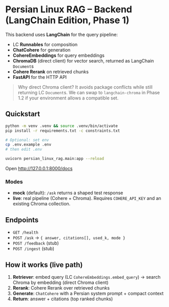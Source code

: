 # Persian Linux RAG – Backend (LangChain Edition, Phase 1)

This backend uses **LangChain** for the query pipeline:
- LC **Runnables** for composition
- **ChatCohere** for generation
- **CohereEmbeddings** for query embeddings
- **ChromaDB** (direct client) for vector search, returned as LangChain `Document`s
- **Cohere Rerank** on retrieved chunks
- **FastAPI** for the HTTP API

> Why direct Chroma client? It avoids package conflicts while still returning LC `Document`s.
> We can swap to `langchain-chroma` in Phase 1.2 if your environment allows a compatible set.

## Quickstart

```bash
python -m venv .venv && source .venv/bin/activate
pip install -r requirements.txt -c constraints.txt

# Optional: set env
cp .env.example .env
# then edit .env

uvicorn persian_linux_rag.main:app --reload
```

Open http://127.0.0.1:8000/docs

### Modes
- **mock** (default): `/ask` returns a shaped test response
- **live**: real pipeline (Cohere + Chroma). Requires `COHERE_API_KEY` and an existing Chroma collection.

## Endpoints
- `GET /health`
- `POST /ask` → `{ answer, citations[], used_k, mode }`
- `POST /feedback` (stub)
- `POST /ingest` (stub)

## How it works (live path)
1) **Retriever**: embed query (LC `CohereEmbeddings.embed_query`) → search Chroma by embedding (direct Chroma client)  
2) **Rerank**: Cohere Rerank over retrieved chunks  
3) **Generate**: `ChatCohere` with a Persian system prompt + compact context  
4) **Return**: answer + citations (top ranked chunks)
